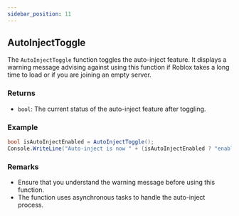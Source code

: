 ```yaml
---
sidebar_position: 11
---
```


## AutoInjectToggle
The `AutoInjectToggle` function toggles the auto-inject feature. It displays a warning message advising against using this function if Roblox takes a long time to load or if you are joining an empty server.

### Returns

- `bool`: The current status of the auto-inject feature after toggling.

### Example

```csharp
bool isAutoInjectEnabled = AutoInjectToggle();
Console.WriteLine("Auto-inject is now " + (isAutoInjectEnabled ? "enabled" : "disabled"));
```

### Remarks

- Ensure that you understand the warning message before using this function.
- The function uses asynchronous tasks to handle the auto-inject process.
```